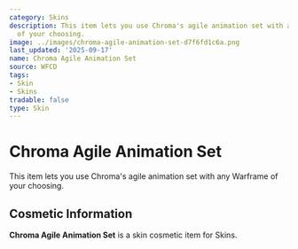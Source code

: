 ```yaml
---
category: Skins
description: This item lets you use Chroma's agile animation set with any Warframe
  of your choosing.
image: ../images/chroma-agile-animation-set-d7f6fd1c6a.png
last_updated: '2025-09-17'
name: Chroma Agile Animation Set
source: WFCD
tags:
- Skin
- Skins
tradable: false
type: Skin
---
```


# Chroma Agile Animation Set

This item lets you use Chroma's agile animation set with any Warframe of your choosing.

## Cosmetic Information

**Chroma Agile Animation Set** is a skin cosmetic item for Skins.

